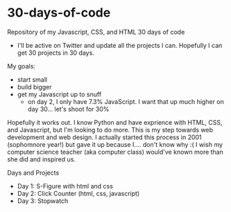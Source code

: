# 30-days-of-code
Repository of my Javascript, CSS, and HTML 30 days of code

- I'll be active on Twitter and update all the projects I can. Hopefully I can get 30 projects in 30 days. 

My goals: 
- start small
- build bigger
- get my Javascript up to snuff
  - on day 2, I only have 7.3% JavaScript. I want that up much higher on day 30... let's shoot for 30%


Hopefully it works out. I know Python and have exprience with HTML, CSS, and Javascript, but I'm looking to do more. This is my step towards web development and web design. I actually started this process in 2001 (sophomnore year!) but gave it up because I.... don't know why :( I wish my computer science teacher (aka computer class) would've known more than she did and inspired us.


Days and Projects 
- Day 1: S-Figure with html and css
- Day 2: Click Counter (html, css, javascript)
- Day 3: Stopwatch
